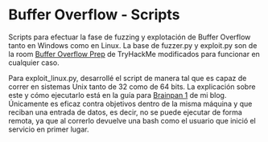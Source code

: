 # Buffer Overflow - Scripts
Scripts para efectuar la fase de fuzzing y explotación de Buffer Overflow tanto en Windows como en Linux. La base de fuzzer.py y exploit.py son de la room [Buffer Overflow Prep](https://tryhackme.com/room/bufferoverflowprep) de TryHackMe modificados para funcionar en cualquier caso.

Para exploit_linux.py, desarrollé el script de manera tal que es capaz de correr en sistemas Unix tanto de 32 como de 64 bits. La explicación sobre este y cómo ejecutarlo está en la guía para [Brainpan 1]() de mi blog. Únicamente es eficaz contra objetivos dentro de la misma máquina y que reciban una entrada de datos, es decir, no se puede ejecutar de forma remota, ya que al correrlo devuelve una bash como el usuario que inició el servicio en primer lugar.
